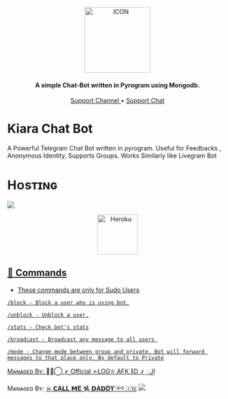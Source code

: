 <p align="center"><img src="https://telegra.ph/file/131f9a2123cd50386f8ca.jpg" alt="ICON" width="150" height="150"/></p>

<h4 align="center">
    A simple Chat-Bot written in Pyrogram using Mongodb.
</h4>
<p align="center">
    <a href="https://t.me/Team_Bot_Update"> Support Channel </a> •
    <a href="https://t.me/Team_Bot_Support"> Support Chat </a> 
</p>
    

# Kiara Chat Bot
A Powerful Telegram Chat Bot written in pyrogram. Useful for Feedbacks , Anonymous Identity, Supports Groups. Works Similarly like Livegram Bot

# Hᴏsᴛɪɴɢ
  <img src="https://readme-typing-svg.herokuapp.com?color=F77247&width=420&lines=Click+the+button+below+to+deploy+Kiara+Chat+Bot+on+Heroku;Click+the+button+below+to+deploy+Kiara+Chat+Bot+on+Heroku%E2%9D%A4%EF%B8%8F">
</p>

<p align="center"><a href="https://heroku.com/deploy?template=https://github.com/Team-Bot2/Kiara-ChatBot"><img align="center" alt="Heroku" width="92px" src="https://www.nicepng.com/png/full/223-2233246_heroku-logo-salesforce-heroku.png"></p>



## 🔗 Commands

- These commands are only for Sudo Users
```
/block - Block a user who is using bot.

/unblock - Unblock a user.

/stats - Check bot's stats

/broadcast - Broadcast any message to all users 

/mode - Change mode between group and private. Bot will forward messages to that place only. By default to Private
```

Mᴀɴᴀɢᴇᴅ Bʏ: [𐏓〬⃝ ⸙‌ٖٖٖٖٖٖٜٖٖٖٖٖٖ Official ➣LOG⛦ AFK xͮD ⸙‌ٖٖٖٖٖٖٜٖٖٖٖٖٖ ااـ꯭](https://t.me/Official_Pro_xD)

Mᴀɴᴀɢᴇᴅ Bʏ: [☠ 𝗖𝐀𝗟𝐋 𝗠𝐄 𖣘 𝗗𝐀𝗗𝐃𝐘༺ 🇮🇳](https://t.me/kinds_xD)
<a href="https://youtube.com/channel/UCg2TdQRiebYp9iFPDJ8idUQ"><img src="https://user-images.githubusercontent.com/73097560/115834477-dbab4500-a447-11eb-908a-139a6edaec5c.gif"></a>
 
